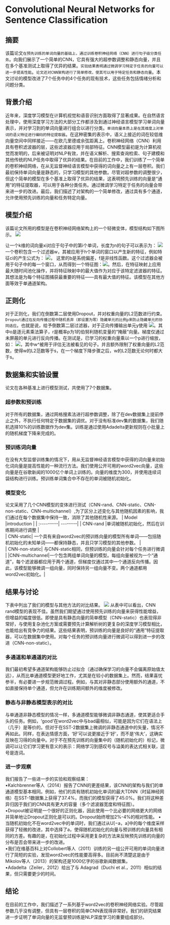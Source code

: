 # Convolutional Neural Networks for Sentence Classification
## 摘要 ##
该篇论文`在预先训练的单词向量的基础上，通过训练卷积神经网络（CNN）进行句子级分类任务`。向我们展示了一个简单的CNN，它具有强大的超参数调整和静态向量，并且在多个基准测试上取得了优异的结果。`实验结果表明通过微调学习特定于任务的向量可以进一步提高性能`。`论文还对CNN架构进行了简单修改，使其可以用于特定任务和静态向量`。本文讨论的模型改进了7个任务中的4个任务的现有技术，这些任务包括情绪分析和问题分类。
## 背景介绍 ##
近年来，深度学习模型在计算机视觉和语音识别方面取得了显著成果。在自然语言处理中，使用深度学习方法的大部分工作都涉及到通过神经语言模型学习单词向量表示，并对学习到的单词向量进行组合以进行分类。`单词向量本质上是在其维度上对单词的语义特征进行编码的特征提取器`。在这种密集的表示中，语义上接近的词在较低维向量空间中同样接近——在欧几里德或余弦距离上。卷积神经网络（CNN）利用具有卷积滤波器的层，这些滤波器应用于局部特征。CNN模型最初是为计算机视觉而发明的，后来被证明对NLP有效，并在语义解析、搜索查询检索、句子建模和其他传统的NLP任务中取得了优异的结果。在目前的工作中，我们训练了一个简单的卷积神经网络，在从无监督神经语言模型中获得的词向量之上有一层卷积。我们最初保持单词向量是静态的，只学习模型的其他参数。尽管对超参数的调整很少，但这个简单的模型在多个基准上取得了优异的结果，这表明预先训练的向量是“通用”的特征提取器，可以用于各种分类任务。通过微调学习特定于任务的向量会带来进一步的改进。最后，我们描述了对架构的一个简单修改，通过具有多个通道，允许使用预先训练的向量和任务特定向量。
## 模型介绍 ##
该篇论文所用的模型是在卷积神经网络架构上的一个轻微变体，模型结构如下图所示。
![](https://github.com/123yunnandaxue/paper-notebook/blob/main/Convolutional%20Neural%20Networks%20for%20Sentence%20Classification/pictures/f2ce0028-b8fe-40ba-819f-30ff3f824c3c.png)

让一个k维的词向量xi对应于句子中的第i个单词，长度为n的句子可以表示为：
 ![](https://github.com/123yunnandaxue/paper-notebook/blob/main/Convolutional%20Neural%20Networks%20for%20Sentence%20Classification/pictures/37051d69-36c1-4534-9e64-0e4b9d05f601.png)
一个卷积包含一个过滤器w，其被应用于h个单词的窗口以产生新的特征，例如特征ci的产生公式为： ![](https://github.com/123yunnandaxue/paper-notebook/blob/main/Convolutional%20Neural%20Networks%20for%20Sentence%20Classification/pictures/19d9a5ed-ac78-46f4-9688-e7a083573b54.png)， 这里的b是系统偏差，f是非线性函数。这个过滤器会被用于句子中的每一个窗口，从而得到一个特征图：![](https://github.com/123yunnandaxue/paper-notebook/blob/main/Convolutional%20Neural%20Networks%20for%20Sentence%20Classification/pictures/6efbc3d6-1754-4abd-a62c-a723048024e7.png)。然后，在特征映射上应用最大随时间池化操作，并将特征映射中的最大值作为对应于该特定滤波器的特征。其想法是为每个特征图捕获最重要的特征——具有最大值的特征。该模型在其他方面等效于单通道架构。
## 正则化
对于正则化，我们在倒数第二层使用Dropout，并对权重向量的L2范数进行约束。`Dropout通过在反向传播过程中随机丢弃（即设置为零）隐藏单元的比例p来防止隐藏单元的协同适应`。也就是说，给予倒数第二层过滤器，对于正向传播输出单元y使用 ![](https://github.com/123yunnandaxue/paper-notebook/blob/main/Convolutional%20Neural%20Networks%20for%20Sentence%20Classification/pictures/c976f5b3-b4f7-4412-8ed8-999a06800579.png)。其中o是逐元素乘法算子，r是概率p为1的伯努利随机变量的“掩蔽”向量。梯度仅通过未屏蔽的单元进行反向传播。在测试是，已学习的权重向量乘以一个p进行缩放，如： ![](https://github.com/123yunnandaxue/paper-notebook/blob/main/Convolutional%20Neural%20Networks%20for%20Sentence%20Classification/pictures/bd3217ae-0d48-4ff5-8ef2-8fec3338b39f.png)，其中w^被用于评估无法被看见的句子。并且额外限制了权重向量的L2范数，使得w的L2范数等于s，在一个梯度下降步骤之后，w的L2范数无论何时都大于s。
## 数据集和实验设置
论文在各种基准上进行模型测试，共使用了7个数据集。
### 超参数和预训练
对于所有的数据集，通过网格搜素法进行超参数调整，除了在dev数据集上提前停止之外，不执行任何特定于数据集的调优。对于没有标准dev集的数据集，我们随机选择10%的训练数据作为dev集。训练是通过使用Adadelta更新规则在小批量上的随机梯度下降来完成的。
### 预训练词向量
在没有大型监督训练集的情况下，用从无监督神经语言模型中获得的词向量来初始化词向量是提高性能的一种流行方法。我们使用公开可用的word2vec向量，这些向量是在谷歌新闻的1000亿个单词上训练的。向量的维度为300，并使用连续词袋结构进行训练。预训练单词集合中不存在的单词被随机初始化。
### 模型变化
论文采用了几个CNN模型的变体进行测试（CNN-rand、CNN-static、CNN-non-static、CNN-multichannel）,为了区分上述变化与其他随机因素的影响，我们通过在每个数据集中保持一致，消除了其他随机性来源。
| Model     |introduction  | 
| :---------| --------| 
| CNN-rand  |单词被随机初始化，然后在训练期间进行调整 |  
| CNN-static| 一个具有来自word2vec的预训练向量的模型所有单词——包括随机初始化的未知单词——都保持静态，并且只学习模型的其他参数。 |  
| CNN-non-static| 与CNN-static相同，但预训练的向量会针对每个任务进行微调 | 
|CNN-multichannel|一个包含两组单词向量的模型。每组向量被视为一个“通道”，每个滤波器都应用于两个通道，但梯度仅通过其中一个通道反向传播。因此，该模型能够微调一组向量，同时保持另一组向量不变。两个通道都用word2vec初始化。|  
## 结果与讨论
下表中列出了我们的模型与其他方法的对比结果。
 ![](https://github.com/123yunnandaxue/paper-notebook/blob/main/Convolutional%20Neural%20Networks%20for%20Sentence%20Classification/pictures/7019e0b8-fecd-4251-ab34-2e1fa57f323d.png)
从表中可以看出，CNN rand模型的表现不佳。虽然我们期望通过使用预先训练的向量来获得性能增益，但增益的幅度很低。即使是具有静态向量的简单模型（CNN-static）也表现得非常好，与使用复杂池化方案或需要预先计算解析树的更复杂的深度学习模型相比，也能给出有竞争力的结果。这些结果表明，预训练的向量是良好的“通用”特征提取器，可以在数据集中使用。对每个任务的预训练向量进行微调可以得到进一步的改进（CNN-non-static）。
### 多通道和单通道的对比
我们最初希望多通道架构能够防止过拟合（通过确保学习的向量不会偏离原始值太远），从而比单通道模型更好地工作，尤其是在较小的数据集上。然而，结果喜忧参半，有必要进一步规范微调过程。例如，与其对非静态部分使用额外的通道，不如直接保持单个通道，但允许在训练期间额外的维度被修改。
### 静态与非静态模型表示的对比
与单通道非静态模型的情况一样，多通道模型能够微调非静态通道，使其更适合手头的任务。例如，‘good’在word2vec中与bad最相似，可能是因为它们在语法上（几乎）是等价的。但对于在SST-2数据集上微调的非静态通道中的矢量，情况不再如此。同样，在表达情感方面，‘好’可以说更接近于‘好’，而不是‘伟大’，这确实反映在习得的向量中。对于不在预先训练的向量集中的（随机初始化的）标记，微调可以让它们学习更有意义的表示：网络学习到感叹号与溢美的表达式相关联，逗号是连词。
### 进一步观察
我们报告了一些进一步的实验和观察结果：  
•Kalchbrenner等人（2014）报告了CNN的更差结果，该CNN的架构与我们的单通道模型基本相同。例如，他们的具有随机初始化单词的最大TDNN（时延神经网络）在SST-1数据集上获得了37.4%，而我们的模型获得了45.0%。我们将这种差异归因于我们的CNN具有更大的容量（多个滤波器宽度和特征图）。  
•Dropout被证明是一个很好的正则化器，因此使用一个比必要的网络更大的网络并简单地让Dropout正则化是可以的。Dropout始终增加2%-4%的相对性能。
•当随机初始化不在word2vec中的单词时，我们通过从U[−a，a]中的每个维度采样获得了轻微的改进，其中选择了a，使得随机初始化的向量与预训练的向量具有相同的方差。有趣的是，在初始化过程中采用更复杂的方法来反映预先训练的向量的分布是否会带来进一步的改进。  
•我们在维基百科上对Collobert等人（2011）训练的另一组公开可用的单词向量进行了简短的实验，发现word2vec的性能要高得多。目前尚不清楚这是由于Mikolov等人（2013）的架构还是1000亿字的谷歌新闻数据集。  
•Adadelta（Zeiler，2012）给出了与 Adagrad（Duchi et al.，2011）相似的结果，但只需要更少的时间。  
## 结论
在目前的工作中，我们描述了一系列基于word2vec的卷积神经网络实验。尽管超参数几乎没有调整，但具有一层卷积的简单CNN表现得非常好。我们的研究结果进一步证明了单词向量的无监督预训练是NLP深度学习的重要组成部分。
